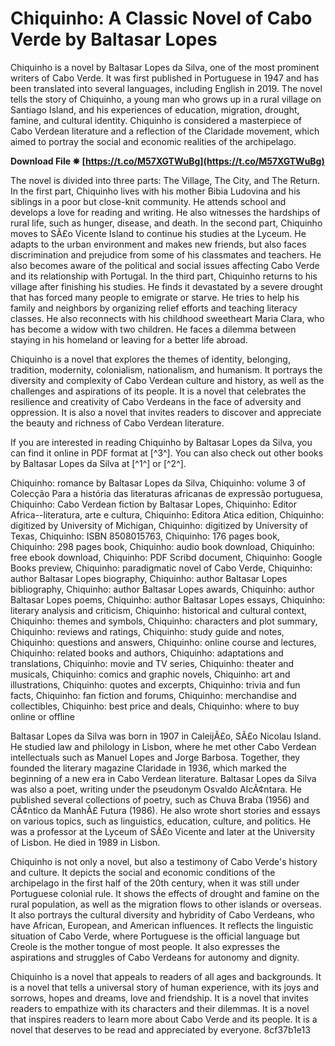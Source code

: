 # Chiquinho: A Classic Novel of Cabo Verde by Baltasar Lopes
 
Chiquinho is a novel by Baltasar Lopes da Silva, one of the most prominent writers of Cabo Verde. It was first published in Portuguese in 1947 and has been translated into several languages, including English in 2019. The novel tells the story of Chiquinho, a young man who grows up in a rural village on Santiago Island, and his experiences of education, migration, drought, famine, and cultural identity. Chiquinho is considered a masterpiece of Cabo Verdean literature and a reflection of the Claridade movement, which aimed to portray the social and economic realities of the archipelago.
 
**Download File ✵ [https://t.co/M57XGTWuBg](https://t.co/M57XGTWuBg)**


 
The novel is divided into three parts: The Village, The City, and The Return. In the first part, Chiquinho lives with his mother Bibia Ludovina and his siblings in a poor but close-knit community. He attends school and develops a love for reading and writing. He also witnesses the hardships of rural life, such as hunger, disease, and death. In the second part, Chiquinho moves to SÃ£o Vicente Island to continue his studies at the Lyceum. He adapts to the urban environment and makes new friends, but also faces discrimination and prejudice from some of his classmates and teachers. He also becomes aware of the political and social issues affecting Cabo Verde and its relationship with Portugal. In the third part, Chiquinho returns to his village after finishing his studies. He finds it devastated by a severe drought that has forced many people to emigrate or starve. He tries to help his family and neighbors by organizing relief efforts and teaching literacy classes. He also reconnects with his childhood sweetheart Maria Clara, who has become a widow with two children. He faces a dilemma between staying in his homeland or leaving for a better life abroad.
 
Chiquinho is a novel that explores the themes of identity, belonging, tradition, modernity, colonialism, nationalism, and humanism. It portrays the diversity and complexity of Cabo Verdean culture and history, as well as the challenges and aspirations of its people. It is a novel that celebrates the resilience and creativity of Cabo Verdeans in the face of adversity and oppression. It is also a novel that invites readers to discover and appreciate the beauty and richness of Cabo Verdean literature.
 
If you are interested in reading Chiquinho by Baltasar Lopes da Silva, you can find it online in PDF format at [^3^]. You can also check out other books by Baltasar Lopes da Silva at [^1^] or [^2^].
 
Chiquinho: romance by Baltasar Lopes da Silva,  Chiquinho: volume 3 of Colecção Para a história das literaturas africanas de expressão portuguesa,  Chiquinho: Cabo Verdean fiction by Baltasar Lopes,  Chiquinho: Editor Africa--literatura, arte e cultura,  Chiquinho: Editora Atica edition,  Chiquinho: digitized by University of Michigan,  Chiquinho: digitized by University of Texas,  Chiquinho: ISBN 8508015763,  Chiquinho: 176 pages book,  Chiquinho: 298 pages book,  Chiquinho: audio book download,  Chiquinho: free ebook download,  Chiquinho: PDF Scribd document,  Chiquinho: Google Books preview,  Chiquinho: paradigmatic novel of Cabo Verde,  Chiquinho: author Baltasar Lopes biography,  Chiquinho: author Baltasar Lopes bibliography,  Chiquinho: author Baltasar Lopes awards,  Chiquinho: author Baltasar Lopes poems,  Chiquinho: author Baltasar Lopes essays,  Chiquinho: literary analysis and criticism,  Chiquinho: historical and cultural context,  Chiquinho: themes and symbols,  Chiquinho: characters and plot summary,  Chiquinho: reviews and ratings,  Chiquinho: study guide and notes,  Chiquinho: questions and answers,  Chiquinho: online course and lectures,  Chiquinho: related books and authors,  Chiquinho: adaptations and translations,  Chiquinho: movie and TV series,  Chiquinho: theater and musicals,  Chiquinho: comics and graphic novels,  Chiquinho: art and illustrations,  Chiquinho: quotes and excerpts,  Chiquinho: trivia and fun facts,  Chiquinho: fan fiction and forums,  Chiquinho: merchandise and collectibles,  Chiquinho: best price and deals,  Chiquinho: where to buy online or offline
  
Baltasar Lopes da Silva was born in 1907 in CaleijÃ£o, SÃ£o Nicolau Island. He studied law and philology in Lisbon, where he met other Cabo Verdean intellectuals such as Manuel Lopes and Jorge Barbosa. Together, they founded the literary magazine Claridade in 1936, which marked the beginning of a new era in Cabo Verdean literature. Baltasar Lopes da Silva was also a poet, writing under the pseudonym Osvaldo AlcÃ¢ntara. He published several collections of poetry, such as Chuva Braba (1956) and CÃ¢ntico da ManhÃ£ Futura (1986). He also wrote short stories and essays on various topics, such as linguistics, education, culture, and politics. He was a professor at the Lyceum of SÃ£o Vicente and later at the University of Lisbon. He died in 1989 in Lisbon.
 
Chiquinho is not only a novel, but also a testimony of Cabo Verde's history and culture. It depicts the social and economic conditions of the archipelago in the first half of the 20th century, when it was still under Portuguese colonial rule. It shows the effects of drought and famine on the rural population, as well as the migration flows to other islands or overseas. It also portrays the cultural diversity and hybridity of Cabo Verdeans, who have African, European, and American influences. It reflects the linguistic situation of Cabo Verde, where Portuguese is the official language but Creole is the mother tongue of most people. It also expresses the aspirations and struggles of Cabo Verdeans for autonomy and dignity.
 
Chiquinho is a novel that appeals to readers of all ages and backgrounds. It is a novel that tells a universal story of human experience, with its joys and sorrows, hopes and dreams, love and friendship. It is a novel that invites readers to empathize with its characters and their dilemmas. It is a novel that inspires readers to learn more about Cabo Verde and its people. It is a novel that deserves to be read and appreciated by everyone.
 8cf37b1e13
 
